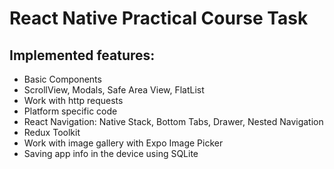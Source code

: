 # React Native Practical Course Task

## Implemented features: 
* Basic Components
* ScrollView, Modals, Safe Area View, FlatList
* Work with http requests
* Platform specific code
* React Navigation: Native Stack, Bottom Tabs, Drawer, Nested Navigation
* Redux Toolkit
* Work with image gallery with Expo Image Picker
* Saving app info in the device using SQLite
